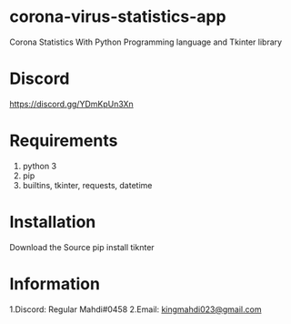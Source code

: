 # corona-virus-statistics-app
Corona Statistics With Python Programming language and Tkinter library

# Discord
https://discord.gg/YDmKpUn3Xn

# Requirements
1. python 3
2. pip
3. builtins, tkinter, requests, datetime

# Installation
Download the Source
pip install tiknter

# Information
1.Discord: Regular Mahdi#0458 2.Email: kingmahdi023@gmail.com
